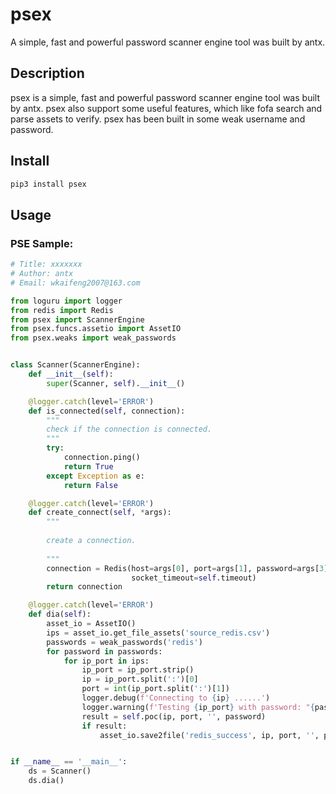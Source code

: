 # psex
A simple, fast and powerful password scanner engine tool was built by antx.

## Description
psex is a simple, fast and powerful password scanner engine tool was built by antx. psex also 
support some useful features, which like fofa search and parse assets to verify. psex has been built in some weak username and password. 

## Install

```bash
pip3 install psex
```

## Usage

### PSE Sample:

```python
# Title: xxxxxxx
# Author: antx
# Email: wkaifeng2007@163.com

from loguru import logger
from redis import Redis
from psex import ScannerEngine
from psex.funcs.assetio import AssetIO
from psex.weaks import weak_passwords


class Scanner(ScannerEngine):
    def __init__(self):
        super(Scanner, self).__init__()

    @logger.catch(level='ERROR')
    def is_connected(self, connection):
        """
        check if the connection is connected.
        """
        try:
            connection.ping()
            return True
        except Exception as e:
            return False

    @logger.catch(level='ERROR')
    def create_connect(self, *args):
        """
        
        create a connection.
        
        """
        connection = Redis(host=args[0], port=args[1], password=args[3], db=0, socket_connect_timeout=self.timeout,
                           socket_timeout=self.timeout)
        return connection

    @logger.catch(level='ERROR')
    def dia(self):
        asset_io = AssetIO()
        ips = asset_io.get_file_assets('source_redis.csv')
        passwords = weak_passwords('redis')
        for password in passwords:
            for ip_port in ips:
                ip_port = ip_port.strip()
                ip = ip_port.split(':')[0]
                port = int(ip_port.split(':')[1])
                logger.debug(f'Connecting to {ip} ......')
                logger.warning(f'Testing {ip_port} with password: "{password}" !')
                result = self.poc(ip, port, '', password)
                if result:
                    asset_io.save2file('redis_success', ip, port, '', password)


if __name__ == '__main__':
    ds = Scanner()
    ds.dia()
```
